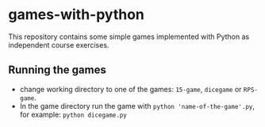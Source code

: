 # games-with-python

This repository contains some simple games implemented with Python as independent course exercises.

## Running the games

- change working directory to one of the games: `15-game`, `dicegame` or `RPS-game`.
- In the game directory run the game with `python 'name-of-the-game'.py`, for example: `python dicegame.py`
